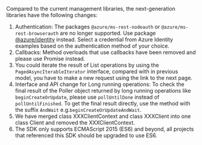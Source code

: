 Compared to the current management libraries, the next-generation libraries have the following changes:

1. Authentication: The packages `@azure/ms-rest-nodeauth` or `@azure/ms-rest-browserauth` are no longer supported. Use package [@azure/identity](https://www.npmjs.com/package/@azure/identity) instead. Select a credential from Azure Identity examples based on the authentication method of your choice.
1. Callbacks: Method overloads that use callbacks have been removed and please use Promise instead.
1. You could iterate the result of List operations by using the `PagedAsyncIterableIterator` interface, compared with in previous model, you have to make a new request using the link to the next page.
1. Interface and API change for Long running operations: To check the final result of the Poller object returned by long running operations like `beginCreateOrUpdate`, please use `pollUntilDone` instead of `pollUntilFinished`. To get the final result directly, use the method with the suffix `AndWait` e.g.`beginCreateOrUpdateAndWait`.
1. We have merged class XXXClientContext and class XXXClient into one class Client and removed the XXXClientContext.  
1. The SDK only supports ECMAScript 2015 (ES6) and beyond, all projects that referenced this SDK should be upgraded to use ES6.
